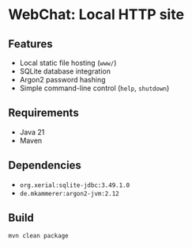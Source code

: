 # WebChat: Local HTTP site
## Features

- Local static file hosting (`www/`)
- SQLite database integration
- Argon2 password hashing
- Simple command-line control (`help`, `shutdown`)

## Requirements

- Java 21
- Maven

## Dependencies

- `org.xerial:sqlite-jdbc:3.49.1.0`
- `de.mkammerer:argon2-jvm:2.12`

## Build

```bash
mvn clean package
